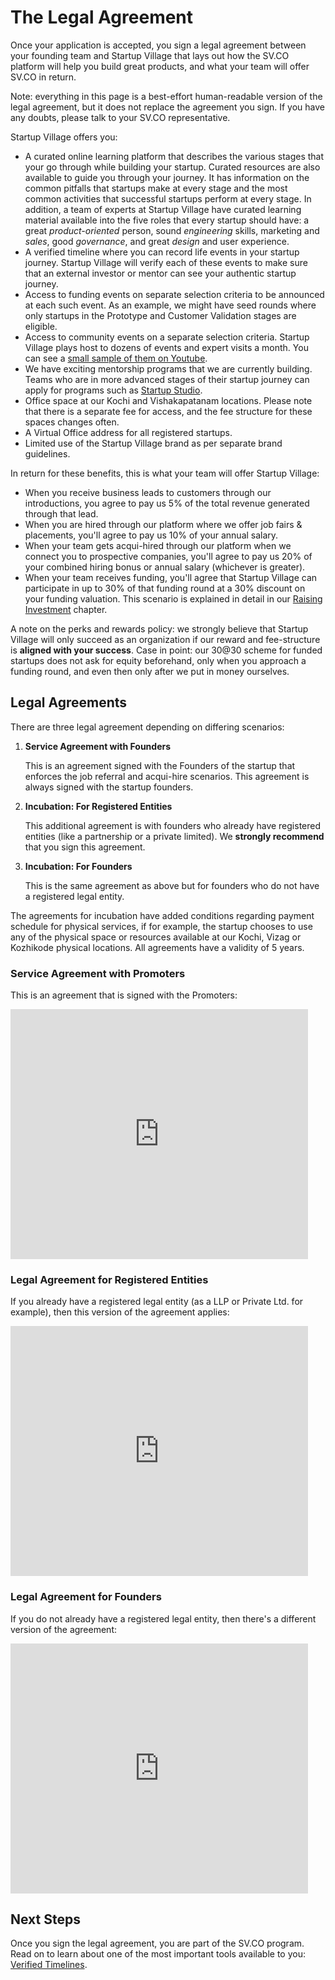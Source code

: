 # The Legal Agreement

Once your application is accepted, you sign a legal agreement between your founding team and Startup Village that lays out how the SV.CO platform will help you build great products, and what your team will offer SV.CO in return.

Note: everything in this page is a best-effort human-readable version of the legal agreement, but it does not replace the agreement you sign. If you have any doubts, please talk to your SV.CO representative.

Startup Village offers you:

* A curated online learning platform that describes the various stages that your go through while building your startup. Curated resources are also available to guide you through your journey. It has information on the common pitfalls that startups make at every stage and the most common activities that successful startups perform at every stage. In addition, a team of experts at Startup Village have curated learning material available into the five roles that every startup should have: a great *product-oriented* person, sound *engineering* skills, marketing and *sales*, good *governance*, and great *design* and user experience.
* A verified timeline where you can record life events in your startup journey. Startup Village will verify each of these events to make sure that an external investor or mentor can see your authentic startup journey.
* Access to funding events on separate selection criteria to be announced at each such event. As an example, we might have seed rounds where only startups in the Prototype and Customer Validation stages are eligible.
* Access to community events on a separate selection criteria. Startup Village plays host to dozens of events and expert visits a month. You can see a [small sample of them on Youtube](https://www.youtube.com/user/TheStartupVillage).
* We have exciting mentorship programs that we are currently building. Teams who are in more advanced stages of their startup journey can apply for programs such as [Startup Studio](http://startupstudio.co.in).
* Office space at our Kochi and Vishakapatanam locations. Please note that there is a separate fee for access, and the fee structure for these spaces changes often.
* A Virtual Office address for all registered startups.
* Limited use of the Startup Village brand as per separate brand guidelines.

In return for these benefits, this is what your team will offer Startup Village:

* When you receive business leads to customers through our introductions, you agree to pay us 5% of the total revenue generated through that lead.
* When you are hired through our platform where we offer job fairs & placements, you'll agree to pay us 10% of your annual salary.
* When your team gets acqui-hired through our platform when we connect you to prospective companies, you'll agree to pay us 20% of your combined hiring bonus or annual salary (whichever is greater).
* When your team receives funding, you'll agree that Startup Village can participate in up to 30% of that funding round at a 30% discount on your funding valuation. This scenario is explained in detail in our [Raising Investment](6-raising-investment.md) chapter.

A note on the perks and rewards policy: we strongly believe that Startup Village will only succeed as an organization if our reward and fee-structure is **aligned with your success**. Case in point: our 30@30 scheme for funded startups does not ask for equity beforehand, only when you approach a funding round, and even then only after we put in money ourselves.

## Legal Agreements

There are three legal agreement depending on differing scenarios:

1. **Service Agreement with Founders**

   This is an agreement signed with the Founders of the startup that enforces the job referral and acqui-hire scenarios. This agreement is always signed with the startup founders.
   
2. **Incubation: For Registered Entities**

   This additional agreement is with founders who already have registered entities (like a partnership or a private limited). We **strongly recommend** that you sign this agreement.
   
3. **Incubation: For Founders**

   This is the same agreement as above but for founders who do not have a registered legal entity.
   
The agreements for incubation have added conditions regarding payment schedule for physical services, if for example, the startup chooses to use any of the physical space or resources available at our Kochi, Vizag or Kozhikode physical locations. All agreements have a validity of 5 years.

### Service Agreement with Promoters

This is an agreement that is signed with the Promoters:

<iframe src="https://www.slideshare.net/slideshow/embed_code/key/LbIal53MoA0g3O" width="476" height="400" frameborder="0" marginwidth="0" marginheight="0" scrolling="no"></iframe>

### Legal Agreement for Registered Entities

If you already have a registered legal entity (as a LLP or Private Ltd. for example), then this version of the agreement applies:

<iframe src="https://www.slideshare.net/slideshow/embed_code/key/gyQYJn3Gd33Zb9" width="476" height="400" frameborder="0" marginwidth="0" marginheight="0" scrolling="no"></iframe>

### Legal Agreement for Founders

If you do not already have a registered legal entity, then there's a different version of the agreement:

<iframe src="https://www.slideshare.net/slideshow/embed_code/key/kJt4PsLG26RROe" width="476" height="400" frameborder="0" marginwidth="0" marginheight="0" scrolling="no"></iframe>

## Next Steps
Once you sign the legal agreement, you are part of the SV.CO program. Read on to learn about one of the most important tools available to you: [Verified Timelines](3-verified-timelines.md).
